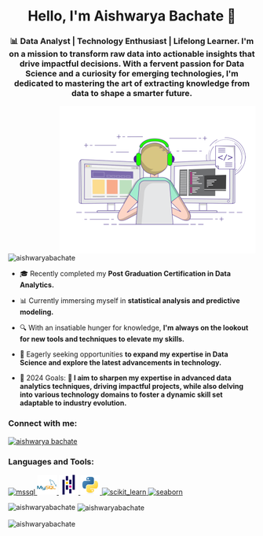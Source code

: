 <h1 align="center">Hello, I'm Aishwarya Bachate 👋</h1>
<h3 align="center">📊 Data Analyst | Technology Enthusiast | Lifelong Learner. I'm on a mission to transform raw data into actionable insights that drive impactful decisions. With a fervent passion for Data Science and a curiosity for emerging technologies, I'm dedicated to mastering the art of extracting knowledge from data to shape a smarter future.</h3>
<img align="right" alt="Coding" width="400" src="https://raw.githubusercontent.com/devSouvik/devSouvik/master/gif3.gif">

<p align="left"> <img src="https://komarev.com/ghpvc/?username=aishwaryabachate&label=Profile%20views&color=0e75b6&style=flat" alt="aishwaryabachate" /> </p>

- 🎓 Recently completed my **Post Graduation Certification in Data Analytics.**

- 📊 Currently immersing myself in **statistical analysis and predictive modeling.**

- 🔍 With an insatiable hunger for knowledge, **I'm always on the lookout for new tools and techniques to elevate my skills.**

- 🚀 Eagerly seeking opportunities **to expand my expertise in Data Science and explore the latest advancements in technology.**

- 🚀 2024 Goals: **🎯 I aim to sharpen my expertise in advanced data analytics techniques, driving impactful projects, while also delving into various technology domains to foster a dynamic skill set adaptable to industry evolution.**

<h3 align="left">Connect with me:</h3>
<p align="left">
<a href="https://linkedin.com/in/aishwarya bachate" target="blank"><img align="center" src="https://raw.githubusercontent.com/rahuldkjain/github-profile-readme-generator/master/src/images/icons/Social/linked-in-alt.svg" alt="aishwarya bachate" height="30" width="40" /></a>
</p>

<h3 align="left">Languages and Tools:</h3>
<p align="left"> <a href="https://www.microsoft.com/en-us/sql-server" target="_blank" rel="noreferrer"> <img src="https://www.svgrepo.com/show/303229/microsoft-sql-server-logo.svg" alt="mssql" width="40" height="40"/> </a> <a href="https://www.mysql.com/" target="_blank" rel="noreferrer"> <img src="https://raw.githubusercontent.com/devicons/devicon/master/icons/mysql/mysql-original-wordmark.svg" alt="mysql" width="40" height="40"/> </a> <a href="https://pandas.pydata.org/" target="_blank" rel="noreferrer"> <img src="https://raw.githubusercontent.com/devicons/devicon/2ae2a900d2f041da66e950e4d48052658d850630/icons/pandas/pandas-original.svg" alt="pandas" width="40" height="40"/> </a> <a href="https://www.python.org" target="_blank" rel="noreferrer"> <img src="https://raw.githubusercontent.com/devicons/devicon/master/icons/python/python-original.svg" alt="python" width="40" height="40"/> </a> <a href="https://scikit-learn.org/" target="_blank" rel="noreferrer"> <img src="https://upload.wikimedia.org/wikipedia/commons/0/05/Scikit_learn_logo_small.svg" alt="scikit_learn" width="40" height="40"/> </a> <a href="https://seaborn.pydata.org/" target="_blank" rel="noreferrer"> <img src="https://seaborn.pydata.org/_images/logo-mark-lightbg.svg" alt="seaborn" width="40" height="40"/> </a> </p>

<p><img align="left" src="https://github-readme-stats.vercel.app/api/top-langs?username=aishwaryabachate&show_icons=true&locale=en&layout=compact" alt="aishwaryabachate" /></p>

<p>&nbsp;<img align="center" src="https://github-readme-stats.vercel.app/api?username=aishwaryabachate&show_icons=true&locale=en" alt="aishwaryabachate" /></p>

<p><img align="center" src="https://github-readme-streak-stats.herokuapp.com/?user=aishwaryabachate&" alt="aishwaryabachate" /></p>
